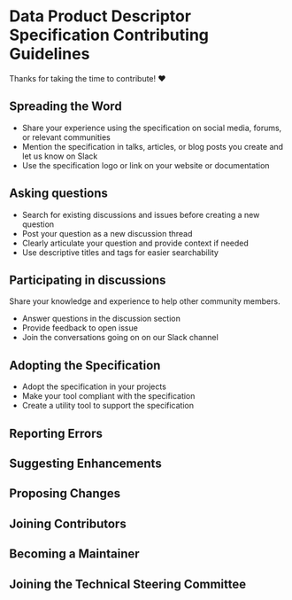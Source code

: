 # Data Product Descriptor Specification Contributing Guidelines

Thanks for taking the time to contribute! ❤️

## Spreading the Word

* Share your experience using the specification on social media, forums, or relevant communities
* Mention the specification in talks, articles, or blog posts you create and let us know on Slack
* Use the specification logo or link on your website or documentation

## Asking questions

* Search for existing discussions and issues before creating a new question
* Post your question as a new discussion thread
* Clearly articulate your question and provide context if needed
* Use descriptive titles and tags for easier searchability

## Participating in discussions
Share your knowledge and experience to help other community members.

* Answer questions in the discussion section
* Provide feedback to open issue
* Join the conversations going on on our Slack channel 

## Adopting the Specification

* Adopt the specification in your projects
* Make your tool compliant with the specification
* Create a utility tool to support the specification
  
## Reporting Errors

## Suggesting Enhancements

## Proposing Changes

## Joining Contributors

## Becoming a Maintainer

## Joining the Technical Steering Committee


